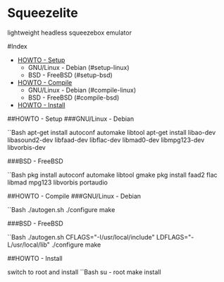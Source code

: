 Squeezelite
===========================
lightweight headless squeezebox emulator

#<a name="index"/>Index
* [HOWTO - Setup](#setup)
	* GNU/Linux - Debian (#setup-linux)
	* BSD - FreeBSD (#setup-bsd)
* [HOWTO - Compile](#compile)
	* GNU/Linux - Debian (#compile-linux)
	* BSD - FreeBSD (#compile-bsd)
* [HOWTO - Install](#install)

<a name="setup"/>
##HOWTO - Setup

<a name="setup-linux"/>
###GNU/Linux - Debian

``Bash
apt-get install autoconf automake libtool
apt-get install libao-dev libasound2-dev libfaad-dev libflac-dev libmad0-dev libmpg123-dev libvorbis-dev

<a name="setup-bsd"/>
###BSD - FreeBSD

``Bash
pkg install autoconf automake libtool gmake
pkg install faad2 flac libmad mpg123 libvorbis portaudio

<a name="compile"/>
##HOWTO - Compile

<a name="compile-linux"/>
###GNU/Linux - Debian

``Bash
./autogen.sh
./configure
make

<a name="compile-bsd"/>
###BSD - FreeBSD
 
``Bash
./autogen.sh
CFLAGS="-I/usr/local/include" LDFLAGS="-L/usr/local/lib" ./configure
make

<a name="install"/>
##HOWTO - Install

switch to root and install
``Bash
su - root
make install
